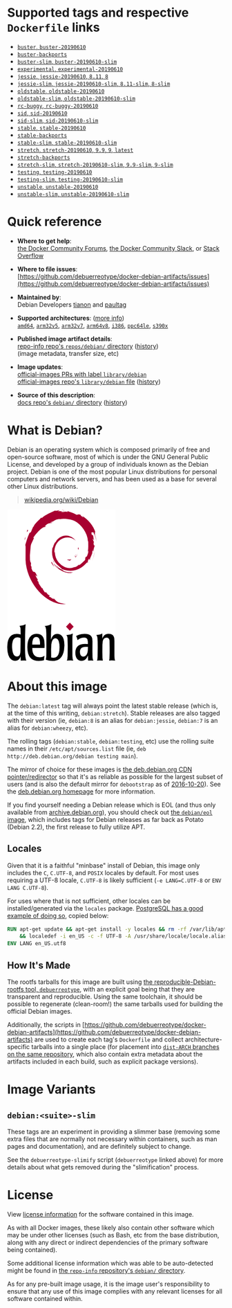 <!--

********************************************************************************

WARNING:

    DO NOT EDIT "debian/README.md"

    IT IS AUTO-GENERATED

    (from the other files in "debian/" combined with a set of templates)

********************************************************************************

-->

# Supported tags and respective `Dockerfile` links

-	[`buster`, `buster-20190610`](https://github.com/debuerreotype/docker-debian-artifacts/blob/5cf98e568d562c62b507ba2b3fbfa1971b0c41e2/buster/Dockerfile)
-	[`buster-backports`](https://github.com/debuerreotype/docker-debian-artifacts/blob/5cf98e568d562c62b507ba2b3fbfa1971b0c41e2/buster/backports/Dockerfile)
-	[`buster-slim`, `buster-20190610-slim`](https://github.com/debuerreotype/docker-debian-artifacts/blob/5cf98e568d562c62b507ba2b3fbfa1971b0c41e2/buster/slim/Dockerfile)
-	[`experimental`, `experimental-20190610`](https://github.com/debuerreotype/docker-debian-artifacts/blob/5cf98e568d562c62b507ba2b3fbfa1971b0c41e2/experimental/Dockerfile)
-	[`jessie`, `jessie-20190610`, `8.11`, `8`](https://github.com/debuerreotype/docker-debian-artifacts/blob/5cf98e568d562c62b507ba2b3fbfa1971b0c41e2/jessie/Dockerfile)
-	[`jessie-slim`, `jessie-20190610-slim`, `8.11-slim`, `8-slim`](https://github.com/debuerreotype/docker-debian-artifacts/blob/5cf98e568d562c62b507ba2b3fbfa1971b0c41e2/jessie/slim/Dockerfile)
-	[`oldstable`, `oldstable-20190610`](https://github.com/debuerreotype/docker-debian-artifacts/blob/5cf98e568d562c62b507ba2b3fbfa1971b0c41e2/oldstable/Dockerfile)
-	[`oldstable-slim`, `oldstable-20190610-slim`](https://github.com/debuerreotype/docker-debian-artifacts/blob/5cf98e568d562c62b507ba2b3fbfa1971b0c41e2/oldstable/slim/Dockerfile)
-	[`rc-buggy`, `rc-buggy-20190610`](https://github.com/debuerreotype/docker-debian-artifacts/blob/5cf98e568d562c62b507ba2b3fbfa1971b0c41e2/rc-buggy/Dockerfile)
-	[`sid`, `sid-20190610`](https://github.com/debuerreotype/docker-debian-artifacts/blob/5cf98e568d562c62b507ba2b3fbfa1971b0c41e2/sid/Dockerfile)
-	[`sid-slim`, `sid-20190610-slim`](https://github.com/debuerreotype/docker-debian-artifacts/blob/5cf98e568d562c62b507ba2b3fbfa1971b0c41e2/sid/slim/Dockerfile)
-	[`stable`, `stable-20190610`](https://github.com/debuerreotype/docker-debian-artifacts/blob/5cf98e568d562c62b507ba2b3fbfa1971b0c41e2/stable/Dockerfile)
-	[`stable-backports`](https://github.com/debuerreotype/docker-debian-artifacts/blob/5cf98e568d562c62b507ba2b3fbfa1971b0c41e2/stable/backports/Dockerfile)
-	[`stable-slim`, `stable-20190610-slim`](https://github.com/debuerreotype/docker-debian-artifacts/blob/5cf98e568d562c62b507ba2b3fbfa1971b0c41e2/stable/slim/Dockerfile)
-	[`stretch`, `stretch-20190610`, `9.9`, `9`, `latest`](https://github.com/debuerreotype/docker-debian-artifacts/blob/5cf98e568d562c62b507ba2b3fbfa1971b0c41e2/stretch/Dockerfile)
-	[`stretch-backports`](https://github.com/debuerreotype/docker-debian-artifacts/blob/5cf98e568d562c62b507ba2b3fbfa1971b0c41e2/stretch/backports/Dockerfile)
-	[`stretch-slim`, `stretch-20190610-slim`, `9.9-slim`, `9-slim`](https://github.com/debuerreotype/docker-debian-artifacts/blob/5cf98e568d562c62b507ba2b3fbfa1971b0c41e2/stretch/slim/Dockerfile)
-	[`testing`, `testing-20190610`](https://github.com/debuerreotype/docker-debian-artifacts/blob/5cf98e568d562c62b507ba2b3fbfa1971b0c41e2/testing/Dockerfile)
-	[`testing-slim`, `testing-20190610-slim`](https://github.com/debuerreotype/docker-debian-artifacts/blob/5cf98e568d562c62b507ba2b3fbfa1971b0c41e2/testing/slim/Dockerfile)
-	[`unstable`, `unstable-20190610`](https://github.com/debuerreotype/docker-debian-artifacts/blob/5cf98e568d562c62b507ba2b3fbfa1971b0c41e2/unstable/Dockerfile)
-	[`unstable-slim`, `unstable-20190610-slim`](https://github.com/debuerreotype/docker-debian-artifacts/blob/5cf98e568d562c62b507ba2b3fbfa1971b0c41e2/unstable/slim/Dockerfile)

# Quick reference

-	**Where to get help**:  
	[the Docker Community Forums](https://forums.docker.com/), [the Docker Community Slack](https://blog.docker.com/2016/11/introducing-docker-community-directory-docker-community-slack/), or [Stack Overflow](https://stackoverflow.com/search?tab=newest&q=docker)

-	**Where to file issues**:  
	[https://github.com/debuerreotype/docker-debian-artifacts/issues](https://github.com/debuerreotype/docker-debian-artifacts/issues)

-	**Maintained by**:  
	Debian Developers [tianon](https://qa.debian.org/developer.php?login=tianon) and [paultag](https://qa.debian.org/developer.php?login=paultag)

-	**Supported architectures**: ([more info](https://github.com/docker-library/official-images#architectures-other-than-amd64))  
	[`amd64`](https://hub.docker.com/r/amd64/debian/), [`arm32v5`](https://hub.docker.com/r/arm32v5/debian/), [`arm32v7`](https://hub.docker.com/r/arm32v7/debian/), [`arm64v8`](https://hub.docker.com/r/arm64v8/debian/), [`i386`](https://hub.docker.com/r/i386/debian/), [`ppc64le`](https://hub.docker.com/r/ppc64le/debian/), [`s390x`](https://hub.docker.com/r/s390x/debian/)

-	**Published image artifact details**:  
	[repo-info repo's `repos/debian/` directory](https://github.com/docker-library/repo-info/blob/master/repos/debian) ([history](https://github.com/docker-library/repo-info/commits/master/repos/debian))  
	(image metadata, transfer size, etc)

-	**Image updates**:  
	[official-images PRs with label `library/debian`](https://github.com/docker-library/official-images/pulls?q=label%3Alibrary%2Fdebian)  
	[official-images repo's `library/debian` file](https://github.com/docker-library/official-images/blob/master/library/debian) ([history](https://github.com/docker-library/official-images/commits/master/library/debian))

-	**Source of this description**:  
	[docs repo's `debian/` directory](https://github.com/docker-library/docs/tree/master/debian) ([history](https://github.com/docker-library/docs/commits/master/debian))

# What is Debian?

Debian is an operating system which is composed primarily of free and open-source software, most of which is under the GNU General Public License, and developed by a group of individuals known as the Debian project. Debian is one of the most popular Linux distributions for personal computers and network servers, and has been used as a base for several other Linux distributions.

> [wikipedia.org/wiki/Debian](https://en.wikipedia.org/wiki/Debian)

![logo](https://raw.githubusercontent.com/docker-library/docs/b449be7df57e9ed9086bb5821bfb5d6cdc5d67a4/debian/logo.png)

# About this image

The `debian:latest` tag will always point the latest stable release (which is, at the time of this writing, `debian:stretch`). Stable releases are also tagged with their version (ie, `debian:8` is an alias for `debian:jessie`, `debian:7` is an alias for `debian:wheezy`, etc).

The rolling tags (`debian:stable`, `debian:testing`, etc) use the rolling suite names in their `/etc/apt/sources.list` file (ie, `deb http://deb.debian.org/debian testing main`).

The mirror of choice for these images is [the deb.debian.org CDN pointer/redirector](https://deb.debian.org) so that it's as reliable as possible for the largest subset of users (and is also the default mirror for `debootstrap` as of [2016-10-20](https://anonscm.debian.org/cgit/d-i/debootstrap.git/commit/?id=9e8bc60ad1ccf3a25ce7890526b70059f3e770de)). See the [deb.debian.org homepage](https://deb.debian.org) for more information.

If you find yourself needing a Debian release which is EOL (and thus only available from [archive.debian.org](http://archive.debian.org)), you should check out [the `debian/eol` image](https://hub.docker.com/r/debian/eol/), which includes tags for Debian releases as far back as Potato (Debian 2.2), the first release to fully utilize APT.

## Locales

Given that it is a faithful "minbase" install of Debian, this image only includes the `C`, `C.UTF-8`, and `POSIX` locales by default. For most uses requiring a UTF-8 locale, `C.UTF-8` is likely sufficient (`-e LANG=C.UTF-8` or `ENV LANG C.UTF-8`).

For uses where that is not sufficient, other locales can be installed/generated via the `locales` package. [PostgreSQL has a good example of doing so](https://github.com/docker-library/postgres/blob/69bc540ecfffecce72d49fa7e4a46680350037f9/9.6/Dockerfile#L21-L24), copied below:

```dockerfile
RUN apt-get update && apt-get install -y locales && rm -rf /var/lib/apt/lists/* \
	&& localedef -i en_US -c -f UTF-8 -A /usr/share/locale/locale.alias en_US.UTF-8
ENV LANG en_US.utf8
```

## How It's Made

The rootfs tarballs for this image are built using [the reproducible-Debian-rootfs tool, `debuerreotype`](https://github.com/debuerreotype/debuerreotype), with an explicit goal being that they are transparent and reproducible. Using the same toolchain, it should be possible to regenerate (clean-room!) the same tarballs used for building the official Debian images.

Additionally, the scripts in [https://github.com/debuerreotype/docker-debian-artifacts](https://github.com/debuerreotype/docker-debian-artifacts) are used to create each tag's `Dockerfile` and collect architecture-specific tarballs into a single place (for placement into [`dist-ARCH` branches on the same repository](https://github.com/debuerreotype/docker-debian-artifacts/branches), which also contain extra metadata about the artifacts included in each build, such as explicit package versions).

# Image Variants

## `debian:<suite>-slim`

These tags are an experiment in providing a slimmer base (removing some extra files that are normally not necessary within containers, such as man pages and documentation), and are definitely subject to change.

See the `debuerreotype-slimify` script (`debuerreotype` linked above) for more details about what gets removed during the "slimification" process.

# License

View [license information](https://www.debian.org/social_contract#guidelines) for the software contained in this image.

As with all Docker images, these likely also contain other software which may be under other licenses (such as Bash, etc from the base distribution, along with any direct or indirect dependencies of the primary software being contained).

Some additional license information which was able to be auto-detected might be found in [the `repo-info` repository's `debian/` directory](https://github.com/docker-library/repo-info/tree/master/repos/debian).

As for any pre-built image usage, it is the image user's responsibility to ensure that any use of this image complies with any relevant licenses for all software contained within.
